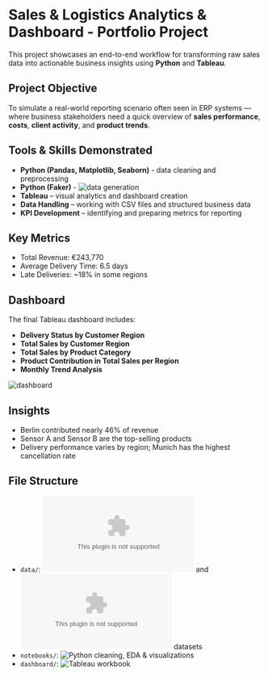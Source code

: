 # Sales & Logistics Analytics & Dashboard - Portfolio Project

This project showcases an end-to-end workflow for transforming raw sales data into actionable business insights using **Python** and **Tableau**.

## Project Objective

To simulate a real-world reporting scenario often seen in ERP systems — where business stakeholders need a quick overview of **sales performance**, **costs**, **client activity**, and **product trends**.

## Tools & Skills Demonstrated

- **Python (Pandas, Matplotlib, Seaborn)** - data cleaning and preprocessing
- **Python (Faker)** - ![data generation](https://github.com/IzaKam13/Portfolio-1_Sales-Logistics_Python-Tableau-Dashboard/blob/main/notebooks/creating_dummy_data.ipynb)
- **Tableau** – visual analytics and dashboard creation
- **Data Handling** – working with CSV files and structured business data
- **KPI Development** – identifying and preparing metrics for reporting

## Key Metrics

- Total Revenue: €243,770
- Average Delivery Time: 6.5 days
- Late Deliveries: ~18% in some regions

## Dashboard

The final Tableau dashboard includes:

- **Delivery Status by Customer Region**
- **Total Sales by Customer Region**
- **Total Sales by Product Category**
- **Product Contribution in Total Sales per Region**
- **Monthly Trend Analysis**  


![dashboard](https://github.com/IzaKam13/Portfolio-1_Sales-Logistics_Python-Tableau-Dashboard/blob/main/dashboard/Project_1_dashboard.png)

## Insights

- Berlin contributed nearly 46% of revenue
- Sensor A and Sensor B are the top-selling products
- Delivery performance varies by region; Munich has the highest cancellation rate

## File Structure

- `data/`: ![Raw](https://github.com/IzaKam13/Portfolio-1_Sales-Logistics_Python-Tableau-Dashboard/blob/main/data/raw_sales_logistics_data.csv) and ![cleaned](https://github.com/IzaKam13/Portfolio-1_Sales-Logistics_Python-Tableau-Dashboard/blob/main/data/sales_logistics_data_clean.csv) datasets
- `notebooks/`: ![Python cleaning, EDA & visualizations](https://github.com/IzaKam13/Portfolio-1_Sales-Logistics_Python-Tableau-Dashboard/blob/main/notebooks/Project_1.ipynb)
- `dashboard/`: ![Tableau](https://github.com/IzaKam13/Portfolio-1_Sales-Logistics_Python-Tableau-Dashboard/blob/main/tableau/Project_1.twb) workbook 
